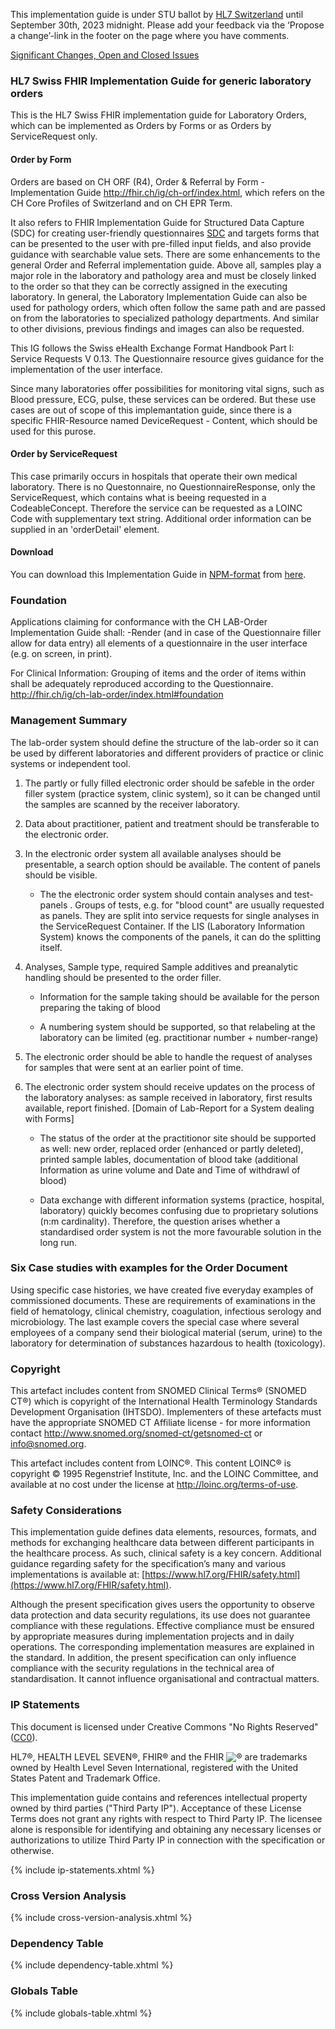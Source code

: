 <!-- markdownlint-disable MD001 MD033 MD041 -->

<div markdown="1" class="stu-note">

This implementation guide is under STU ballot by [HL7 Switzerland](https://www.hl7.ch/) until September 30th, 2023 midnight.
Please add your feedback via the ‘Propose a change’-link in the footer on the page where you have comments.

  <a href="changelog.html">Significant Changes, Open and Closed Issues</a>

</div>

### HL7 Swiss FHIR Implementation Guide for generic laboratory orders

This is the HL7 Swiss FHIR implementation guide for Laboratory Orders, which can be implemented as Orders by Forms or as Orders by ServiceRequest only.

#### Order by Form

Orders are based on CH ORF (R4), Order & Referral by Form - Implementation Guide <http://fhir.ch/ig/ch-orf/index.html>, which refers on the CH Core Profiles of Switzerland and on CH EPR Term.

It also refers to FHIR Implementation Guide for Structured Data Capture (SDC) for creating user-friendly questionnaires [SDC](https://build.fhir.org/ig/HL7/sdc/index.html) and targets forms that can be presented to the user with pre-filled input fields, and also provide guidance with searchable value sets.
There are some enhancements to the general Order and Referral implementation guide. Above all, samples play a major role in the laboratory and pathology area and must be closely linked to the order so that they can be correctly assigned in the executing laboratory. In general, the Laboratory Implementation Guide can also be used for pathology orders, which often follow the same path and are passed on from the laboratories to specialized pathology departments. And similar to other divisions, previous findings and images can also be requested.

This IG follows the Swiss eHealth Exchange Format Handbook Part I: Service Requests V 0.13. The Questionnaire resource gives guidance for the implementation of the user interface.

Since many laboratories offer possibilities for monitoring vital signs, such as Blood pressure, ECG, pulse, these services can be ordered. But these use cases are out of scope of this implemantation guide, since there is a specific FHIR-Resource named DeviceRequest - Content, which should be used for this purose.

#### Order by ServiceRequest

This case primarily occurs in hospitals that operate their own medical laboratory. There is no Questonnaire, no QuestionnaireResponse, only the ServiceRequest, which contains what is beeing requested in a CodeableConcept. Therefore the service can be requested as a LOINC Code witĥ supplementary text string. Additional order information can be supplied in an 'orderDetail' element.

#### Download

You can download this Implementation Guide in [NPM-format](https://confluence.hl7.org/display/FHIR/NPM+Package+Specification) from [here](https://fhir.ch/ig/ch-lab-order/package.tgz).

### Foundation

Applications claiming for conformance with the CH LAB-Order Implementation Guide shall:
-Render (and in case of the Questionnaire filler allow for data entry) all elements of a questionnaire in the user interface (e.g. on screen, in print).

For Clinical Information: Grouping of items and the order of items within shall be adequately reproduced according to the Questionnaire.
<http://fhir.ch/ig/ch-lab-order/index.html#foundation>

### Management Summary

The lab-order system should define the structure of the lab-order so it can be used by different laboratories and different providers of practice or clinic systems or independent tool.

1. The partly or fully filled electronic order should be safeble in the order filler system (practice system, clinic system), so it can be changed until the samples are scanned by the receiver laboratory.

2. Data about practitioner, patient and treatment should be transferable to the electronic order.

3. In the electronic order system all available analyses should be presentable, a search option should be available. The content of panels should be visible.
   * The the electronic order system should contain analyses and test-panels . Groups of tests, e.g. for "blood count" are usually requested as panels. They are split into service requests for single analyses in the ServiceRequest Container. If the LIS (Laboratory Information System) knows the components of the panels, it can do the splitting itself.

4. Analyses, Sample type, required Sample additives and preanalytic handling should be presented to the order filler.

   * Information for the sample taking should be available for the person preparing the taking of blood

   * A numbering system should be supported, so that relabeling at the laboratory can be limited (eg. practitionar number + number-range)

5. The electronic order should be able to handle the request of analyses for samples that were sent at an earlier point of time.

6. The electronic order system should receive updates on the process of the laboratory analyses: as sample received in laboratory, first results available, report finished. [Domain of Lab-Report for a System dealing with Forms]

   * The status of the order at the practitionor site should be supported as well: new order, replaced order (enhanced or partly deleted), printed sample lables, documentation of blood take (additional Information as urine volume and Date and Time of withdrawl of blood)

   * Data exchange with different information systems (practice, hospital, laboratory) quickly becomes confusing due to proprietary solutions (n:m cardinality). Therefore, the question arises whether a standardised order system is not the more favourable solution in the long run.

### Six Case studies with examples for the Order Document

Using specific case histories, we have created five everyday examples of commissioned documents. These are requirements of examinations in the field of hematology, clinical chemistry, coagulation, infectious serology and microbiology. The last example covers the special case where several employees of a company send their biological material (serum, urine) to the laboratory for determination of substances hazardous to health (toxicology).

### Copyright

This artefact includes content from SNOMED Clinical Terms&reg; (SNOMED CT&reg;) which is copyright of the International Health Terminology Standards Development Organisation (IHTSDO). Implementers of these artefacts must have the appropriate SNOMED CT Affiliate license - for more information contact <http://www.snomed.org/snomed-ct/getsnomed-ct> or <info@snomed.org>.

This artefact includes content from LOINC®. This content LOINC® is copyright © 1995 Regenstrief Institute, Inc. and the LOINC Committee, and available at no cost under the license at <http://loinc.org/terms-of-use>.

### Safety Considerations

This implementation guide defines data elements, resources, formats, and methods for exchanging healthcare data between different participants in the healthcare process. As such, clinical safety is a key concern. Additional guidance regarding safety for the specification’s many and various implementations is available at: [https://www.hl7.org/FHIR/safety.html](https://www.hl7.org/FHIR/safety.html).

Although the present specification gives users the opportunity to observe data protection and data security regulations, its use does not guarantee compliance with these regulations. Effective compliance must be ensured by appropriate measures during implementation projects and in daily operations. The corresponding implementation measures are explained in the standard. 
In addition, the present specification can only influence compliance with the security regulations in the technical area of standardisation. It cannot influence organisational and contractual matters.

### IP Statements

This document is licensed under Creative Commons "No Rights Reserved" ([CC0](https://creativecommons.org/publicdomain/zero/1.0/)).

HL7®, HEALTH LEVEL SEVEN®, FHIR® and the FHIR <img src="icon-fhir-16.png" style="float: none; margin: 0px; padding: 0px; vertical-align: bottom"/>&reg; are trademarks owned by Health Level Seven International, registered with the United States Patent and Trademark Office.

This implementation guide contains and references intellectual property owned by third parties ("Third Party IP"). Acceptance of these License Terms does not grant any rights with respect to Third Party IP. The licensee alone is responsible for identifying and obtaining any necessary licenses or authorizations to utilize Third Party IP in connection with the specification or otherwise.

{% include ip-statements.xhtml %}

### Cross Version Analysis

{% include cross-version-analysis.xhtml %}

### Dependency Table

{% include dependency-table.xhtml %}

### Globals Table

{% include globals-table.xhtml %}
